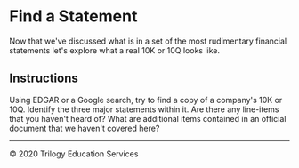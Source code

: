 # Find a Statement

Now that we've discussed what is in a set of the most rudimentary financial statements let's explore what a real 10K or 10Q looks like.

## Instructions
Using EDGAR or a Google search, try to find a copy of a company's 10K or 10Q. Identify the three major statements within it. Are there any line-items that you haven't heard of? What are additional items contained in an official document that we haven't covered here?

---

© 2020 Trilogy Education Services
